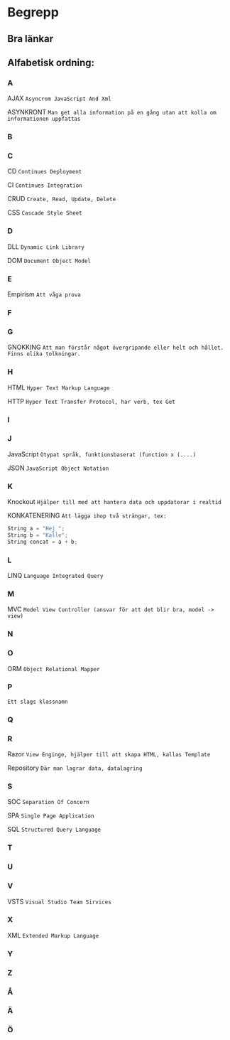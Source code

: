 Begrepp
===============

Bra länkar
-----------

Alfabetisk ordning:
-----------

### A

AJAX
`Asyncrom JavaScript And Xml`

ASYNKRONT
`Man get alla information på en gång utan att kolla om informationen uppfattas`

### B

### C

CD
`Continues Deployment`

CI
`Continues Integration`

CRUD
`Create, Read, Update, Delete`

CSS
`Cascade Style Sheet`

### D

DLL
`Dynamic Link Library`

DOM
`Document Object Model`

### E

Empirism
`Att våga prova`

### F

### G

GNOKKING
`Att man förstår något övergripande eller helt och hållet. Finns olika tolkningar.`

### H

HTML
`Hyper Text Markup Language`

HTTP
`Hyper Text Transfer Protocol, har verb, tex Get`

### I

### J

JavaScript
`Otypat språk, funktionsbaserat (function x (....)`

JSON
`JavaScript Object Notation`

### K

Knockout
`Hjälper till med att hantera data och uppdaterar i realtid`

KONKATENERING
`Att lägga ihop två strängar, tex: `
```c#
String a = "Hej "; 
String b = "Kalle"; 
String concat = a + b;
```

### L

LINQ
`Language Integrated Query`

### M

MVC
`Model View Controller (ansvar för att det blir bra, model -> view)`

### N

### O

ORM
`Object Relational Mapper`

### P

`Ett slags klassnamn`

### Q

### R

Razor
`View Enginge, hjälper till att skapa HTML, kallas Template`

Repository
`Där man lagrar data, datalagring`

### S

SOC
`Separation Of Concern`

SPA
`Single Page Application`

SQL
`Structured Query Language`

### T

### U

### V

VSTS
`Visual Studio Team Sirvices`

### X

XML
`Extended Markup Language`

### Y

### Z

### Å

### Ä

### Ö 